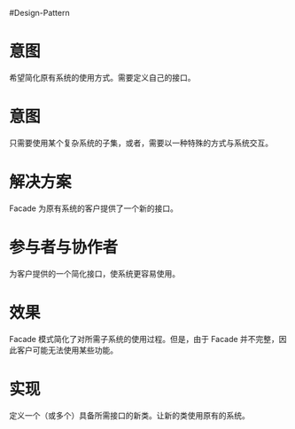 #Design-Pattern 
# 意图
希望简化原有系统的使用方式。需要定义自己的接口。

# 意图
只需要使用某个复杂系统的子集，或者，需要以一种特殊的方式与系统交互。

# 解决方案 
Facade 为原有系统的客户提供了一个新的接口。

# 参与者与协作者 
为客户提供的一个简化接口，使系统更容易使用。
# 效果 
Facade 模式简化了对所需子系统的使用过程。但是，由于 Facade 并不完整，因此客户可能无法使用某些功能。

# 实现 
定义一个（或多个）具备所需接口的新类。让新的类使用原有的系统。